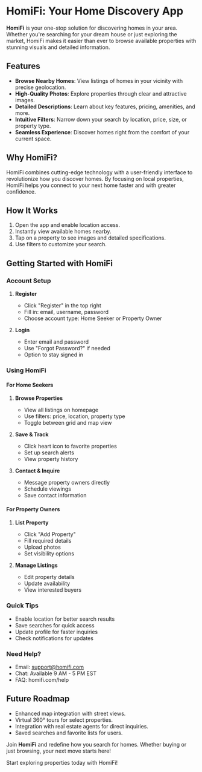 # HomiFi: Your Home Discovery App  

**HomiFi** is your one-stop solution for discovering homes in your area. Whether you're searching for your dream house or just exploring the market, HomiFi makes it easier than ever to browse available properties with stunning visuals and detailed information.  

## Features  
- **Browse Nearby Homes**: View listings of homes in your vicinity with precise geolocation.  
- **High-Quality Photos**: Explore properties through clear and attractive images.  
- **Detailed Descriptions**: Learn about key features, pricing, amenities, and more.  
- **Intuitive Filters**: Narrow down your search by location, price, size, or property type.  
- **Seamless Experience**: Discover homes right from the comfort of your current space.  

## Why HomiFi?  
HomiFi combines cutting-edge technology with a user-friendly interface to revolutionize how you discover homes. By focusing on local properties, HomiFi helps you connect to your next home faster and with greater confidence.  

## How It Works  
1. Open the app and enable location access.  
2. Instantly view available homes nearby.  
3. Tap on a property to see images and detailed specifications.  
4. Use filters to customize your search.  

## Getting Started with HomiFi

### Account Setup
1. **Register**
   - Click "Register" in the top right
   - Fill in: email, username, password
   - Choose account type: Home Seeker or Property Owner

2. **Login**
   - Enter email and password
   - Use "Forgot Password?" if needed
   - Option to stay signed in

### Using HomiFi

#### For Home Seekers
1. **Browse Properties**
   - View all listings on homepage
   - Use filters: price, location, property type
   - Toggle between grid and map view

2. **Save & Track**
   - Click heart icon to favorite properties
   - Set up search alerts
   - View property history

3. **Contact & Inquire**
   - Message property owners directly
   - Schedule viewings
   - Save contact information

#### For Property Owners
1. **List Property**
   - Click "Add Property"
   - Fill required details
   - Upload photos
   - Set visibility options

2. **Manage Listings**
   - Edit property details
   - Update availability
   - View interested buyers

### Quick Tips
- Enable location for better search results
- Save searches for quick access
- Update profile for faster inquiries
- Check notifications for updates

### Need Help?
- Email: support@homifi.com
- Chat: Available 9 AM - 5 PM EST
- FAQ: homifi.com/help

## Future Roadmap  
- Enhanced map integration with street views.  
- Virtual 360° tours for select properties.  
- Integration with real estate agents for direct inquiries.  
- Saved searches and favorite lists for users.  

Join **HomiFi** and redefine how you search for homes. Whether buying or just browsing, your next move starts here!

Start exploring properties today with HomiFi!
